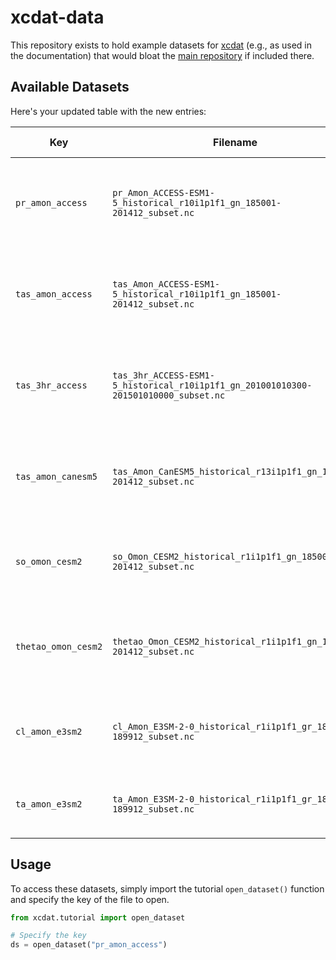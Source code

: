 # xcdat-data

This repository exists to hold example datasets for [xcdat](https://xcdat.readthedocs.io/en/latest/getting-started-guide/overview.html) (e.g., as used in the documentation)
that would bloat the [main repository](https://github.com/xCDAT/xcdat) if included there.

## Available Datasets

Here's your updated table with the new entries:

| Key                 | Filename                                                                            | Description                                                  | Subset                      | Approx. Filesize |
| ------------------- | ----------------------------------------------------------------------------------- | ------------------------------------------------------------ | --------------------------- | ---------------- |
| `pr_amon_access`    | `pr_Amon_ACCESS-ESM1-5_historical_r10i1p1f1_gn_185001-201412_subset.nc`             | Monthly precipitation data from the ACCESS-ESM1-5 model.     | `1870-01-01 to 1874-12-31`  | 7 MB             |
| `tas_amon_access`   | `tas_Amon_ACCESS-ESM1-5_historical_r10i1p1f1_gn_185001-201412_subset.nc`            | Monthly near-surface air temperature from ACCESS-ESM1-5.     | `1870-01-01 to 1874-12-31`  | 7 MB             |
| `tas_3hr_access`    | `tas_3hr_ACCESS-ESM1-5_historical_r10i1p1f1_gn_201001010300-201501010000_subset.nc` | 3-hourly near-surface air temperature from ACCESS-ESM1-5.    | Lat and lon points (15, 45) | 25 MB            |
| `tas_amon_canesm5`  | `tas_Amon_CanESM5_historical_r13i1p1f1_gn_185001-201412_subset.nc`                  | Monthly near-surface air temperature from the CanESM5 model. | `1870-01-01 to 1874-12-31`  | 2.0 MB           |
| `so_omon_cesm2`     | `so_Omon_CESM2_historical_r1i1p1f1_gn_185001-201412_subset.nc`                      | Monthly ocean salinity data from the CESM2 model.            | First three time points     | 29 MB            |
| `thetao_omon_cesm2` | `thetao_Omon_CESM2_historical_r1i1p1f1_gn_185001-201412_subset.nc`                  | Monthly ocean potential temperature from the CESM2 model.    | First three time points     | 37 MB            |
| `cl_amon_e3sm2`     | `cl_Amon_E3SM-2-0_historical_r1i1p1f1_gr_185001-189912_subset.nc`                   | Monthly cloud fraction data from the E3SM-2-0 model.         | `1870-01-01 to 1874-12-31`  | 54 MB            |
| `ta_amon_e3sm2`     | `ta_Amon_E3SM-2-0_historical_r1i1p1f1_gr_185001-189912_subset.nc`                   | Monthly air temperature data from the E3SM-2-0 model.        | `1870-01-01 to 1874-12-31`  | 14 MB            |

## Usage

To access these datasets, simply import the tutorial `open_dataset()` function
and specify the key of the file to open.

```python
from xcdat.tutorial import open_dataset

# Specify the key
ds = open_dataset("pr_amon_access")
```
